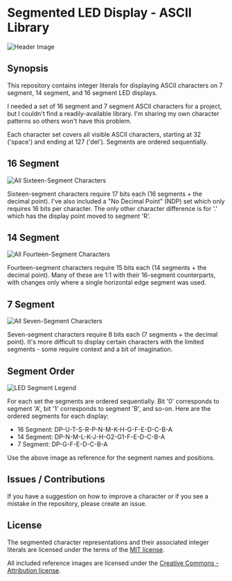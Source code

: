 # Segmented LED Display - ASCII Library

![Header Image](../master/Images/LED-ASCII-Library.png)

## Synopsis

This repository contains integer literals for displaying ASCII characters on 7 segment, 14 segment, and 16 segment LED displays.

I needed a set of 16 segment and 7 segment ASCII characters for a project, but I couldn't find a readily-available library. I'm sharing my own character patterns so others won't have this problem.

Each character set covers all visible ASCII characters, starting at 32 ('space') and ending at 127 ('del'). Segments are ordered sequentially.

## 16 Segment

![All Sixteen-Segment Characters](../master/Images/All%20Characters/16-Segment-ASCII-All.png "Sixteen-segment display characters")

Sixteen-segment characters require 17 bits each (16 segments + the decimal point). I've also included a "No Decimal Point" (NDP) set which only requires 16 bits per character. The only other character difference is for '.' which has the display point moved to segment 'R'.

## 14 Segment

![All Fourteen-Segment Characters](../master/Images/All%20Characters/14-Segment-ASCII-All.png "Fourteen-segment display characters")

Fourteen-segment characters require 15 bits each (14 segments + the decimal point). Many of these are 1:1 with their 16-segment counterparts, with changes only where a single horizontal edge segment was used.

## 7 Segment

![All Seven-Segment Characters](../master/Images/All%20Characters/7-Segment-ASCII-All.png "Seven-segment display characters")

Seven-segment characters require 8 bits each (7 segments + the decimal point). It's more difficult to display certain characters with the limited segments - some require context and a bit of imagination.

## Segment Order

![LED Segment Legend](../master/Images/Segment-Labels.png "LED segment legend. Left to right: sixteen, fourteen, and seven-segment displays.")

For each set the segments are ordered sequentially. Bit '0' corresponds to segment 'A', bit '1' corresponds to segment 'B', and so-on. Here are the ordered segments for each display:

* 16 Segment: DP-U-T-S-R-P-N-M-K-H-G-F-E-D-C-B-A
* 14 Segment: DP-N-M-L-K-J-H-G2-G1-F-E-D-C-B-A
* 7 Segment: DP-G-F-E-D-C-B-A

Use the above image as reference for the segment names and positions.

## Issues / Contributions

If you have a suggestion on how to improve a character or if you see a mistake in the repository, please create an issue.

## License

The segmented character representations and their associated integer literals are licensed under the terms of the [MIT license](https://opensource.org/licenses/MIT).

All included reference images are licensed under the [Creative Commons - Attribution license](https://creativecommons.org/licenses/by/4.0/).
